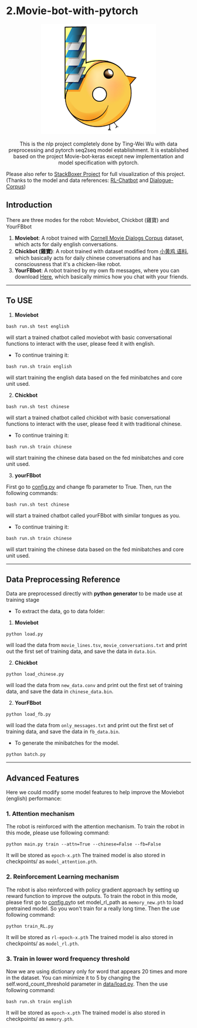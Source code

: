 <div id="part_2"></div>

# 2.Movie-bot-with-pytorch
<p align="center">
    <img src="chickbot.png" height=300px center>
</p>

<div align="center">
    This is the nlp project completely done by Ting-Wei Wu with data preprocessing and pytorch seq2seq model establishment.
    It is established based on the project Movie-bot-keras except new implementation and model specification with pytorch. <br>

<div align="left">

Please also refer to [StackBoxer Project](https://github.com/waynewu6250/StackBoxer) for full visualization of this project. <br>
(Thanks to the model and data references: [RL-Chatbot](https://github.com/pochih/RL-Chatbot) and [Dialogue-Corpus](https://github.com/candlewill/Dialog_Corpus))

## Introduction
There are three modes for the robot: Moviebot, Chickbot (雞寶) and YourFBbot
1. **Moviebot**: A robot trained with [Cornell Movie Dialogs Corpus](https://www.cs.cornell.edu/~cristian/Cornell_Movie-Dialogs_Corpus.html) dataset, which acts for daily english conversations.
2. **Chickbot (雞寶)**: A robot trained with dataset modified from [小黄鸡 语料](https://github.com/fate233/dgk_lost_conv/tree/master/results), which basically acts for daily chinese conversations and has consciousness that it's a chicken-like robot.
3. **YourFBbot**: A robot trained by my own fb messages, where you can download [Here](https://www.facebook.com/help/1701730696756992), which basically mimics how you chat with your friends.

-------------------------------------------------

## To USE
1. **Moviebot**
```
bash run.sh test english
```
will start a trained chatbot called moviebot with basic conversational functions to interact with the user, please feed it with english.

* To continue training it:
```
bash run.sh train english
```
will start training the english data based on the fed minibatches and core unit used. <br>

2. **Chickbot**
```
bash run.sh test chinese
```
will start a trained chatbot called chickbot with basic conversational functions to interact with the user, please feed it with traditional chinese.

* To continue training it:
```
bash run.sh train chinese
```
will start training the chinese data based on the fed minibatches and core unit used. <br>

3. **yourFBbot**

First go to [config.py](https://github.com/waynewu6250/ML_DL_Projects/blob/master/2.Movie-bot-pytorch/config.py) and change fb parameter to True. Then, run the following commands:
```
bash run.sh test chinese
```
will start a trained chatbot called yourFBbot with similar tongues as you.

* To continue training it:
```
bash run.sh train chinese
```
will start training the chinese data based on the fed minibatches and core unit used. <br>


-------------------------------------------------

## Data Preprocessing Reference

Data are preprocessed directly with **python generator** to be made use at training stage

- To extract the data, go to data folder: <br>
1. **Moviebot**
```
python load.py
```
will load the data from `movie_lines.tsv`, `movie_conversations.txt` and print out the first set of training data, and save the data in `data.bin`.

2. **Chickbot**
```
python load_chinese.py
```
will load the data from `new_data.conv` and print out the first set of training data, and save the data in `chinese_data.bin`.

2. **YourFBbot**
```
python load_fb.py
```
will load the data from `only_messages.txt` and print out the first set of training data, and save the data in `fb_data.bin`.

- To generate the minibatches for the model.
```
python batch.py
```

-------------------------------------------------

## Advanced Features
Here we could modify some model features to help improve the Moviebot (english) performance:

### 1. Attention mechanism
The robot is reinforced with the attention mechanism. To train the robot in this mode, please use following command:
>
    python main.py train --attn=True --chinese=False --fb=False

It will be stored as `epoch-x.pth`
The trained model is also stored in checkpoints/ as `model_attention.pth`.

### 2. Reinforcement Learning mechanism
The robot is also reinforced with policy gradient approach by setting up reward function to improve the outputs. To train the robot in this mode, please first go to [config.py](https://github.com/waynewu6250/ML_DL_Projects/blob/master/2.Movie-bot-pytorch/config.py)to set model_rl_path as `memory_new.pth` to load pretrained model. So you won't train for a really long time. Then the use following command:
>
    python train_RL.py

It will be stored as `rl-epoch-x.pth`
The trained model is also stored in checkpoints/ as `model_rl.pth`.

### 3. Train in lower word frequency threshold
Now we are using dictionary only for word that appears 20 times and more in the dataset. You can minimize it to 5 by changing the self.word_count_threshold parameter in [data/load.py](https://github.com/waynewu6250/ML_DL_Projects/blob/master/2.Movie-bot-pytorch/data/load.py).
Then the use following command:
>
    bash run.sh train english

It will be stored as `epoch-x.pth`
The trained model is also stored in checkpoints/ as `memory.pth`.

